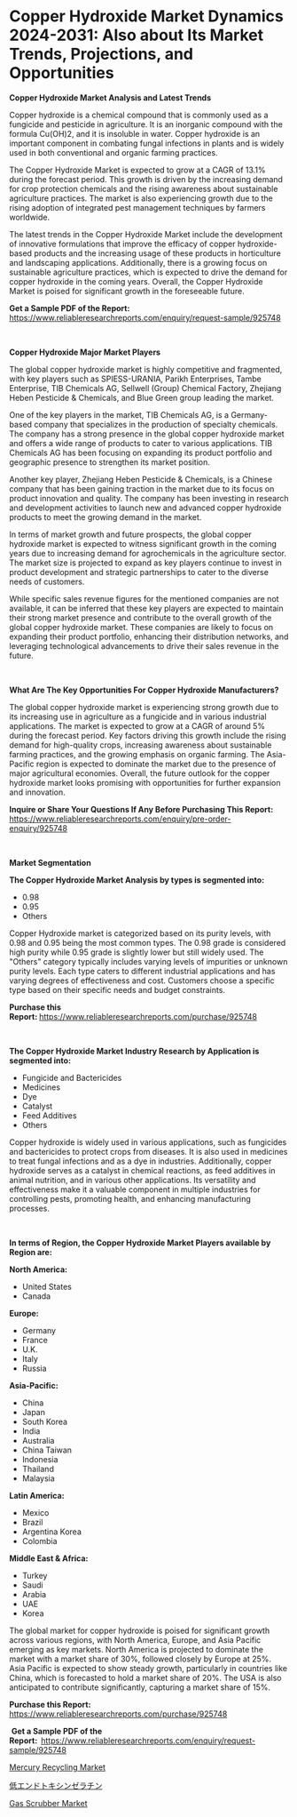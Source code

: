 <p><h1>Copper Hydroxide Market Dynamics 2024-2031: Also about Its Market Trends, Projections, and Opportunities</h1></p><p><strong>Copper Hydroxide Market Analysis and Latest Trends</strong></p>
<p><p>Copper hydroxide is a chemical compound that is commonly used as a fungicide and pesticide in agriculture. It is an inorganic compound with the formula Cu(OH)2, and it is insoluble in water. Copper hydroxide is an important component in combating fungal infections in plants and is widely used in both conventional and organic farming practices.</p><p>The Copper Hydroxide Market is expected to grow at a CAGR of 13.1% during the forecast period. This growth is driven by the increasing demand for crop protection chemicals and the rising awareness about sustainable agriculture practices. The market is also experiencing growth due to the rising adoption of integrated pest management techniques by farmers worldwide.</p><p>The latest trends in the Copper Hydroxide Market include the development of innovative formulations that improve the efficacy of copper hydroxide-based products and the increasing usage of these products in horticulture and landscaping applications. Additionally, there is a growing focus on sustainable agriculture practices, which is expected to drive the demand for copper hydroxide in the coming years. Overall, the Copper Hydroxide Market is poised for significant growth in the foreseeable future.</p></p>
<p><strong>Get a Sample PDF of the Report:&nbsp;</strong> <a href="https://www.reliableresearchreports.com/enquiry/request-sample/925748">https://www.reliableresearchreports.com/enquiry/request-sample/925748</a></p>
<p>&nbsp;</p>
<p><strong>Copper Hydroxide Major Market Players</strong></p>
<p><p>The global copper hydroxide market is highly competitive and fragmented, with key players such as SPIESS-URANIA, Parikh Enterprises, Tambe Enterprise, TIB Chemicals AG, Sellwell (Group) Chemical Factory, Zhejiang Heben Pesticide & Chemicals, and Blue Green group leading the market.</p><p>One of the key players in the market, TIB Chemicals AG, is a Germany-based company that specializes in the production of specialty chemicals. The company has a strong presence in the global copper hydroxide market and offers a wide range of products to cater to various applications. TIB Chemicals AG has been focusing on expanding its product portfolio and geographic presence to strengthen its market position.</p><p>Another key player, Zhejiang Heben Pesticide & Chemicals, is a Chinese company that has been gaining traction in the market due to its focus on product innovation and quality. The company has been investing in research and development activities to launch new and advanced copper hydroxide products to meet the growing demand in the market.</p><p>In terms of market growth and future prospects, the global copper hydroxide market is expected to witness significant growth in the coming years due to increasing demand for agrochemicals in the agriculture sector. The market size is projected to expand as key players continue to invest in product development and strategic partnerships to cater to the diverse needs of customers.</p><p>While specific sales revenue figures for the mentioned companies are not available, it can be inferred that these key players are expected to maintain their strong market presence and contribute to the overall growth of the global copper hydroxide market. These companies are likely to focus on expanding their product portfolio, enhancing their distribution networks, and leveraging technological advancements to drive their sales revenue in the future.</p></p>
<p>&nbsp;</p>
<p><strong>What Are The Key Opportunities For Copper Hydroxide Manufacturers?</strong></p>
<p><p>The global copper hydroxide market is experiencing strong growth due to its increasing use in agriculture as a fungicide and in various industrial applications. The market is expected to grow at a CAGR of around 5% during the forecast period. Key factors driving this growth include the rising demand for high-quality crops, increasing awareness about sustainable farming practices, and the growing emphasis on organic farming. The Asia-Pacific region is expected to dominate the market due to the presence of major agricultural economies. Overall, the future outlook for the copper hydroxide market looks promising with opportunities for further expansion and innovation.</p></p>
<p><strong>Inquire or Share Your Questions If Any Before Purchasing This Report:</strong> <a href="https://www.reliableresearchreports.com/enquiry/pre-order-enquiry/925748">https://www.reliableresearchreports.com/enquiry/pre-order-enquiry/925748</a></p>
<p>&nbsp;</p>
<p><strong>Market Segmentation</strong></p>
<p><strong>The Copper Hydroxide Market Analysis by types is segmented into:</strong></p>
<p><ul><li>0.98</li><li>0.95</li><li>Others</li></ul></p>
<p><p>Copper Hydroxide market is categorized based on its purity levels, with 0.98 and 0.95 being the most common types. The 0.98 grade is considered high purity while 0.95 grade is slightly lower but still widely used. The "Others" category typically includes varying levels of impurities or unknown purity levels. Each type caters to different industrial applications and has varying degrees of effectiveness and cost. Customers choose a specific type based on their specific needs and budget constraints.</p></p>
<p><strong>Purchase this Report:&nbsp;</strong><a href="https://www.reliableresearchreports.com/purchase/925748">https://www.reliableresearchreports.com/purchase/925748</a></p>
<p>&nbsp;</p>
<p><strong>The Copper Hydroxide Market Industry Research by Application is segmented into:</strong></p>
<p><ul><li>Fungicide and Bactericides</li><li>Medicines</li><li>Dye</li><li>Catalyst</li><li>Feed Additives</li><li>Others</li></ul></p>
<p><p>Copper hydroxide is widely used in various applications, such as fungicides and bactericides to protect crops from diseases. It is also used in medicines to treat fungal infections and as a dye in industries. Additionally, copper hydroxide serves as a catalyst in chemical reactions, as feed additives in animal nutrition, and in various other applications. Its versatility and effectiveness make it a valuable component in multiple industries for controlling pests, promoting health, and enhancing manufacturing processes.</p></p>
<p>&nbsp;</p>
<p><strong>In terms of Region, the Copper Hydroxide Market Players available by Region are:</strong></p>
<p>
    <p> <strong> North America: </strong>
        <ul>
            <li>United States</li>
            <li>Canada</li>
        </ul>
        </p> 
    <p> <strong> Europe: </strong>
        <ul>
            <li>Germany</li>
            <li>France</li>
            <li>U.K.</li>
            <li>Italy</li>
            <li>Russia</li>
        </ul>
        </p> 
    <p> <strong> Asia-Pacific: </strong>
        <ul>
            <li>China</li>
            <li>Japan</li>
            <li>South Korea</li>
            <li>India</li>
            <li>Australia</li>
            <li>China Taiwan</li>
            <li>Indonesia</li>
            <li>Thailand</li>
            <li>Malaysia</li>
        </ul>
        </p> 
    <p> <strong> Latin America: </strong>
        <ul>
            <li>Mexico</li>
            <li>Brazil</li>
            <li>Argentina Korea</li>
            <li>Colombia</li>
        </ul>
        </p> 
    <p> <strong> Middle East & Africa: </strong>
        <ul>
            <li>Turkey</li>
            <li>Saudi</li>
            <li>Arabia</li>
            <li>UAE</li>
            <li>Korea</li>
        </ul>
    </p>
    </p>
<p><p>The global market for copper hydroxide is poised for significant growth across various regions, with North America, Europe, and Asia Pacific emerging as key markets. North America is projected to dominate the market with a market share of 30%, followed closely by Europe at 25%. Asia Pacific is expected to show steady growth, particularly in countries like China, which is forecasted to hold a market share of 20%. The USA is also anticipated to contribute significantly, capturing a market share of 15%.</p></p>
<p><strong>Purchase this Report: </strong><a href="https://www.reliableresearchreports.com/purchase/925748">https://www.reliableresearchreports.com/purchase/925748</a></p>
<p>&nbsp;<strong>Get a Sample PDF of the Report:&nbsp;&nbsp;</strong><a href="https://www.reliableresearchreports.com/enquiry/request-sample/925748">https://www.reliableresearchreports.com/enquiry/request-sample/925748</a></p>
<p><strong></strong></p>
<p><p><a href="https://view.publitas.com/reportprime-1/mercury-recycling-market-size-2023-2030-global-industrial-analysis-key-geographical-regions-market-share-top-key-players-product-types-and-forecast-research-report/">Mercury Recycling Market</a></p><p><a href="https://medium.com/@harmonybogan1944/%E3%83%AD%E3%83%BC%E3%82%A8%E3%83%B3%E3%83%89%E3%83%88%E3%82%AD%E3%82%B7%E3%83%B3%E3%82%BC%E3%83%A9%E3%83%81%E3%83%B3%E5%B8%82%E5%A0%B4%E8%AA%BF%E6%9F%BB%E3%83%AC%E3%83%9D%E3%83%BC%E3%83%88-%E3%81%9D%E3%81%AE%E6%AD%B4%E5%8F%B2%E3%81%A82031%E5%B9%B4%E3%81%BE%E3%81%A7%E3%81%AE%E4%BA%88%E6%B8%AC-8e69fbfa9cee">低エンドトキシンゼラチン</a></p><p><a href="https://view.publitas.com/reportprime-1/global-gas-scrubber-market-size-and-market-trends-insights-and-projections-from-2023-to-2030/">Gas Scrubber Market</a></p></p>